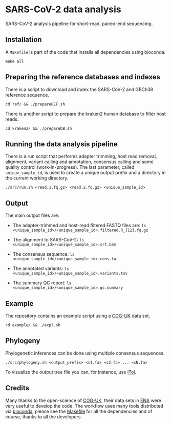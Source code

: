 # SARS-CoV-2 data analysis

SARS-CoV-2 analysis pipeline for short-read, paired-end sequencing.

## Installation

A `Makefile` is part of the code that installs all dependencies using bioconda.

`make all`

## Preparing the reference databases and indexes

There is a script to download and index the SARS-CoV-2 and GRCh38 reference sequence.

`cd ref/ && ./prepareREF.sh`

There is another script to prepare the kraken2 human database to filter host reads.

`cd kraken2/ && ./prepareDB.sh`

## Running the data analysis pipeline

There is a run script that performs adapter trimming, host read removal, alignment, variant calling and annotation, consensus calling and some quality control (work-in-progress). The last parameter, called `unique_sample_id`, is used to create a unique output prefix and a directory in the current working directory.

`./src/run.sh <read.1.fq.gz> <read.2.fq.gz> <unique_sample_id>`

## Output

The main output files are:

* The adapter-trimmed and host-read filtered FASTQ files are: `ls <unique_sample_id>/<unique_sample_id>.filtered.R_[12].fq.gz`

* The alignment to SARS-CoV-2: `ls <unique_sample_id>/<unique_sample_id>.srt.bam`

* The consensus sequence: `ls <unique_sample_id>/<unique_sample_id>.cons.fa`

* The annotated variants: `ls <unique_sample_id>/<unique_sample_id>.variants.tsv`

* The summary QC report: `ls <unique_sample_id>/<unique_sample_id>.qc.summary`


## Example

The repository contains an example script using a [COG-UK](https://www.cogconsortium.uk/) data set.

`cd example/ && ./expl.sh`

## Phylogeny

Phylogenetic inferences can be done using multiple consensus sequences.

`./src/phylogeny.sh <output_prefix> <s1.fa> <s2.fa> ... <sN.fa>`

To visualize the output tree file you can, for instance, use [iTol](https://itol.embl.de/).

## Credits

Many thanks to the open-science of [COG-UK](https://www.cogconsortium.uk/), their data sets in [ENA](https://www.ebi.ac.uk/ena/browser/home) were very useful to develop the code. The workflow uses many tools distributed via [bioconda](https://bioconda.github.io/), please see the [Makefile](https://github.com/tobiasrausch/covid19/blob/main/Makefile) for all the dependencies and of course, thanks to all the developers.

